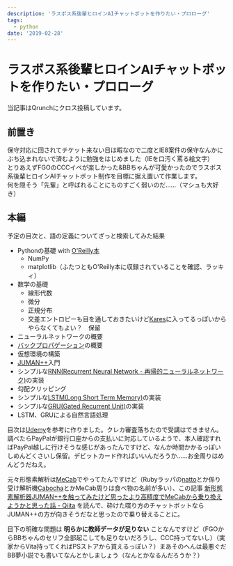 ```yaml
---
description: 'ラスボス系後輩ヒロインAIチャットボットを作りたい・プロローグ'
tags:
  - python
date: '2019-02-28'
---
```

# ラスボス系後輩ヒロインAIチャットボットを作りたい・プロローグ
当記事はQrunchにクロス投稿しています。  
  
## 前置き  
保守対応に回されてチケット来ない日は暇なので二度とIE8案件の保守なんかにぶち込まれないで済むように勉強をはじめました（IEを口汚く罵る絵文字）  
とりあえずFGOのCCCイベが楽しかった&BBちゃんが可愛かったのでラスボス系後輩ヒロインAIチャットボット制作を目標に据え置いて作業します。  
何を隠そう「先輩」と呼ばれることにものすごく弱いのだ……（マシュも大好き）  
  
## 本編  
  
予定の目次と、語の定義についてざっと検索してみた結果  
  
 - Pythonの基礎 with [O'Reilly本](https://www.oreilly.co.jp/books/9784873117386/)  
 	- NumPy  
 	- matplotlib（ふたつともO'Reilly本に収録されていることを確認、ラッキィ）  
 - 数学の基礎  
 	- 線形代数  
 	- 微分  
 	- 正規分布  
 	- 交差エントロピーも目を通しておきたいけど[Kares](https://keras.io/ja/)に入ってるっぽいからやらなくてもよい？　保留  
 - ニューラルネットワークの概要  
 - [バックプロパゲーション](https://qiita.com/43x2/items/50b55623c890564f1893#%E8%AA%A4%E5%B7%AE%E9%80%86%E4%BC%9D%E6%92%AD%E6%B3%95%E3%81%AE%E5%B1%8B%E5%8F%B0%E9%AA%A8)の概要  
 - 仮想環境の構築  
 - [JUMAN++](http://nlp.ist.i.kyoto-u.ac.jp/index.php?JUMAN++)入門  
 - シンプルな[RNN(Recurrent Neural Network - 再帰的ニューラルネットワーク)](https://qiita.com/kiminaka/items/87afd4a433dc655d8cfd#rnn-recurrent-neural-network%E3%81%A8%E3%81%AF)の実装  
 - 勾配クリッピング  
 - シンプルな[LSTM(Long Short Term Memory)](https://qiita.com/t_Signull/items/21b82be280b46f467d1b#lstm%E3%81%A8%E3%81%AF)の実装  
 - シンプルな[GRU(Gated Recurrent Unit)](https://deepage.net/deep_learning/2017/05/23/recurrent-neural-networks.html#gru)の実装  
 - LSTM、GRUによる自然言語処理  
  
目次は[Udemy](https://www.udemy.com/ai-nlp-bot/)を参考に作りました。クレカ審査落ちたので受講はできません。調べたらPayPalが銀行口座からの支払いに対応しているようで、本人確認すればPayPal越しに行けそうな感じがあったんですけど、なんか時間かかるっぽいしめんどくさいし保留。デビットカード作ればいいんだろうか……お金周りはめんどうだねえ。  
  
元々形態素解析は[MeCab](http://taku910.github.io/mecab/)でやってたんですけど（Rubyラッパの[natto](https://github.com/buruzaemon/natto)とか係り受け解析機[Cabocha](https://taku910.github.io/cabocha/)とかMeCab周りは食べ物の名前が多い）、この記事 [新形態素解析器JUMAN++を触ってみたけど思ったより高精度でMeCabから乗り換えようかと思った話 - Qiita](https://qiita.com/riverwell/items/438e88427363511e9f28) を読んで、砕けた喋り方のチャットボットならJUMAN++の方が向きそうだなと思ったので乗り替えることに。  
  
目下の明確な問題は **明らかに教師データが足りない** ことなんですけど（FGOからBBちゃんのセリフ全部起こしても足りないだろうし、CCC持ってないし）（実家からVita持ってくればPSストアから買えるっぽい？）まあそのへんは最悪ぐだBB夢小説でも書いてなんとかしましょう（なんとかなるんだろうか？）  
